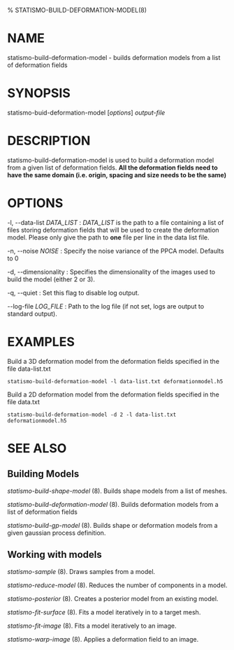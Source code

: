 % STATISMO-BUILD-DEFORMATION-MODEL(8)


# NAME

statismo-build-deformation-model - builds deformation models from a list of deformation fields


# SYNOPSIS

statismo-buid-deformation-model [*options*] *output-file*


# DESCRIPTION

statismo-build-deformation-model is used to build a deformation model from a given list of deformation fields. 
**All the deformation fields need to have the same domain (i.e. origin, spacing and size needs to be the same)**


# OPTIONS

-l, \--data-list *DATA_LIST*
:   *DATA_LIST* is the path to a file containing a list of files storing deformation fields that will be used to create the deformation model. Please only give the path to **one** file per line in the data list file.

-n, \--noise *NOISE*
:   Specify the noise variance of the PPCA model. Defaults to 0

-d, \--dimensionality 
:   Specifies the dimensionality of the images used to build the model (either 2 or 3).

-q, \--quiet
:   Set this flag to disable log output.

\--log-file *LOG_FILE*
:   Path to the log file (if not set, logs are output to standard output).


# EXAMPLES

Build a 3D deformation model from the deformation fields specified in the file data-list.txt

    statismo-build-deformation-model -l data-list.txt deformationmodel.h5

Build a 2D deformation model from the deformation fields specified in the file data.txt

    statismo-build-deformation-model -d 2 -l data-list.txt deformationmodel.h5


# SEE ALSO

## Building Models

*statismo-build-shape-model* (8).
Builds shape models from a list of meshes.

*statismo-build-deformation-model* (8).
Builds deformation models from a list of deformation fields

*statismo-build-gp-model* (8).
Builds shape or deformation models from a given gaussian process definition.


## Working with models

*statismo-sample* (8).
Draws samples from a model.

*statismo-reduce-model* (8).
Reduces the number of components in a model.

*statismo-posterior* (8).
Creates a posterior model from an existing model.

*statismo-fit-surface* (8).
Fits a model iteratively in to a target mesh.

*statismo-fit-image* (8).
Fits a model iteratively to an image.

*statismo-warp-image* (8).
Applies a deformation field to an image.
